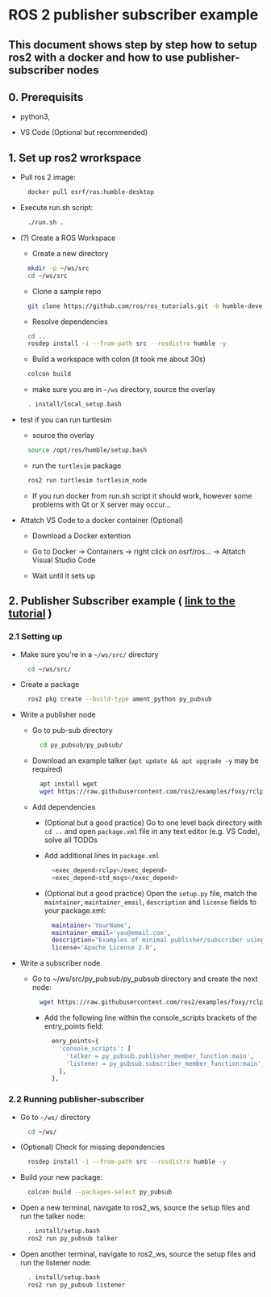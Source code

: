 # ROS 2 publisher subscriber example

## This document shows step by step how to setup ros2 with a docker and how to use publisher-subscriber nodes

## 0. Prerequisits

* python3,

* VS Code (Optional but recommended)

## 1. Set up ros2 wrorkspace

* Pull ros 2 image:

  ```bash
    docker pull osrf/ros:humble-desktop
  ```

* Execute run.sh script:

  ```bash
    ./run.sh .
  ```

* (?) Create a ROS Workspace

  * Create a new directory

  ```bash
    mkdir -p ~/ws/src
    cd ~/ws/src
  ```

  * Clone a sample repo
  
  ```bash
    git clone https://github.com/ros/ros_tutorials.git -b humble-devel
  ```

  * Resolve dependencies

  ```bash
    cd ..
    rosdep install -i --from-path src --rosdistro humble -y
  ```

  * Build a workspace with colon (it took me about 30s)
  
  ```bash
    colcon build
  ```

  * make sure you are in `~/ws` directory, source the overlay

  ```bash
    . install/local_setup.bash
  ```

* test if you can run turtlesim

  * source the overlay
  
  ``` bash
    source /opt/ros/humble/setup.bash
  ```

  * run the `turtlesim` package

  ```bash
    ros2 run turtlesim turtlesim_node
  ```

  * If you run docker from run.sh script it should work, however some problems with Qt or X server may occur...

* Attatch VS Code to a docker container (Optional)

  * Download a Docker extention

  * Go to Docker -> Containers -> right click on osrf/ros... -> Attatch Visual Studio Code

  * Wait until it sets up

## 2. Publisher Subscriber example ( [link to the tutorial](https://docs.ros.org/en/foxy/Tutorials/Beginner-Client-Libraries/Writing-A-Simple-Py-Publisher-And-Subscriber.html) )

### 2.1 Setting up

* Make sure you're in a `~/ws/src/` directory

  ```bash
    cd ~/ws/src/
  ```

* Create a package

  ```bash
    ros2 pkg create --build-type ament_python py_pubsub
  ```

* Write a publisher node

  * Go to pub-sub directory

    ```bash
      cd py_pubsub/py_pubsub/
    ```

  * Download an example talker (`apt update && apt upgrade -y` may be required)
  
    ```bash
      apt install wget
      wget https://raw.githubusercontent.com/ros2/examples/foxy/rclpy/topics/minimal_publisher/examples_rclpy_minimal_publisher/publisher_member_function.py
    ```

  * Add dependencies

    * (Optional but a good practice) Go to one level back directory with `cd ..` and open `package.xml` file in any text editor (e.g. VS Code), solve all TODOs

    * Add additional lines in `package.xml`

      ```bash
        <exec_depend>rclpy</exec_depend>
        <exec_depend>std_msgs</exec_depend>
      ```

    * (Optional but a good practice) Open the `setup.py` file, match the `maintainer`, `maintainer_email`, `description` and `license` fields to your package.xml:
      
      ```bash
        maintainer='YourName',
        maintainer_email='you@email.com',
        description='Examples of minimal publisher/subscriber using rclpy',
        license='Apache License 2.0',
      ```
    
* Write a subscriber node

  * Go to ~/ws/src/py_pubsub/py_pubsub directory and create the next node:
    
    ```bash
      wget https://raw.githubusercontent.com/ros2/examples/foxy/rclpy/topics/minimal_subscriber/examples_rclpy_minimal_subscriber/subscriber_member_function.py
    ```

    * Add the following line within the console_scripts brackets of the entry_points field:
      ```python
        enry_points={
          'console_scripts': [
            'talker = py_pubsub.publisher_member_function:main',
            'listener = py_pubsub.subscriber_member_function:main',
          ],
        },

### 2.2 Running publisher-subscriber

* Go to `~/ws/` directory
  
  ```bash
    cd ~/ws/
  ```

* (Optional) Check for missing dependencies
  
  ```bash
    rosdep install -i --from-path src --rosdistro humble -y
  ```

* Build your new package:

  ```bash
    colcon build --packages-select py_pubsub
  ```

* Open a new terminal, navigate to ros2_ws, source the setup files and run the talker node:

  ```bash
    . install/setup.bash
    ros2 run py_pubsub talker
  ```

* Open another terminal, navigate to ros2_ws, source the setup files and run the listener node:

  ```bash
    . install/setup.bash
    ros2 run py_pubsub listener
  ```
  